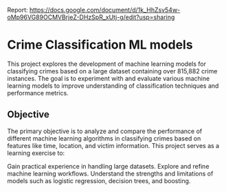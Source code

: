Report: https://docs.google.com/document/d/1k_HhZsv54w-oMp96VG89OCMVBrjeZ-DHzSpR_xUtj-g/edit?usp=sharing

# Crime Classification ML models

This project explores the development of machine learning models for classifying crimes based on a large dataset containing over 815,882 crime instances. The goal is to experiment with and evaluate various machine learning models to improve understanding of classification techniques and performance metrics.

## Objective
The primary objective is to analyze and compare the performance of different machine learning algorithms in classifying crimes based on features like time, location, and victim information. This project serves as a learning exercise to:

Gain practical experience in handling large datasets.
Explore and refine machine learning workflows.
Understand the strengths and limitations of models such as logistic regression, decision trees, and boosting.
